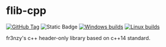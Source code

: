 # flib-cpp

[![GitHub Tag](https://img.shields.io/github/v/tag/fr3nzy90/flib-cpp?label=Version&color=green)](https://github.com/fr3nzy90/flib-cpp/tags)
![Static Badge](https://img.shields.io/badge/C%2B%2B%20Standard-C%2B%2B14-blue)
[![Windows builds](https://github.com/fr3nzy90/flib-cpp/actions/workflows/windows-builds-ref.yml/badge.svg)](https://github.com/fr3nzy90/flib-cpp/actions/workflows/windows-builds-ref.yml)
[![Linux builds](https://github.com/fr3nzy90/flib-cpp/actions/workflows/linux-builds-ref.yml/badge.svg)](https://github.com/fr3nzy90/flib-cpp/actions/workflows/linux-builds-ref.yml)

fr3nzy's c++ header-only library based on c++14 standard.
